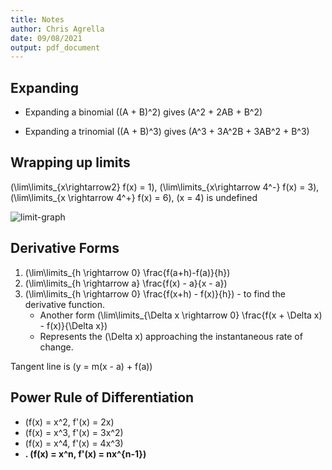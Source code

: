 ```yaml
---
title: Notes
author: Chris Agrella
date: 09/08/2021
output: pdf_document
---
```


## Expanding

- Expanding a binomial \((A + B)^2\) gives \(A^2 + 2AB + B^2\)

- Expanding a trinomial \((A + B)^3\) gives \(A^3 + 3A^2B + 3AB^2 + B^3\)

## Wrapping up limits

\(\lim\limits_{x\rightarrow2} f(x) = 1\), \(\lim\limits_{x\rightarrow 4^-} f(x) = 3\), \(\lim\limits_{x \rightarrow 4^+} f(x) = 6\), \(x = 4\) is undefined

![limit-graph](https://i.imgur.com/X2K6JKT.png)

## Derivative Forms

1. \(\lim\limits_{h \rightarrow 0} \frac{f(a+h)-f(a)}{h}\)
2. \(\lim\limits_{h \rightarrow a} \frac{f(x) - a}{x - a}\)
3. \(\lim\limits_{h \rightarrow 0} \frac{f(x+h) - f(x)}{h}\) - to find the derivative function.
    - Another form \(\lim\limits_{\Delta x \rightarrow 0} \frac{f(x + \Delta x) - f(x)}{\Delta x}\)
    - Represents the \(\Delta x\) approaching the instantaneous rate of change.

Tangent line is \(y = m(x - a) + f(a)\)

## Power Rule of Differentiation

- \(f(x) = x^2, f'(x) = 2x\)
- \(f(x) = x^3, f'(x) = 3x^2\)
- \(f(x) = x^4, f'(x) = 4x^3\)
- **.
\(f(x) = x^n, f'(x) = nx^{n-1}\)**
